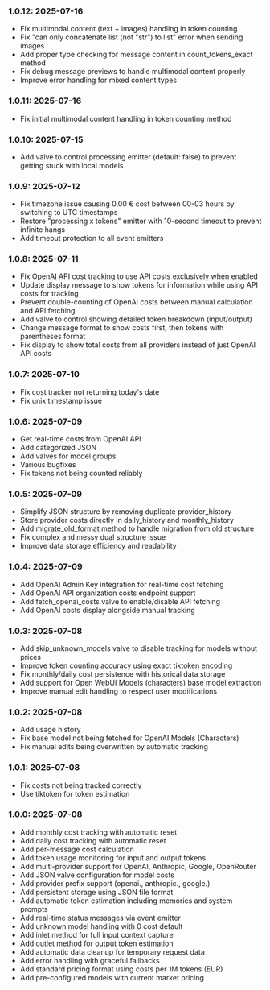 ### 1.0.12: 2025-07-16

* Fix multimodal content (text + images) handling in token counting
* Fix "can only concatenate list (not "str") to list" error when sending images
* Add proper type checking for message content in count_tokens_exact method
* Fix debug message previews to handle multimodal content properly
* Improve error handling for mixed content types

### 1.0.11: 2025-07-16

* Fix initial multimodal content handling in token counting method

### 1.0.10: 2025-07-15

* Add valve to control processing emitter (default: false) to prevent getting stuck with local models

### 1.0.9: 2025-07-12

* Fix timezone issue causing 0.00 € cost between 00-03 hours by switching to UTC timestamps
* Restore "processing x tokens" emitter with 10-second timeout to prevent infinite hangs
* Add timeout protection to all event emitters

### 1.0.8: 2025-07-11

* Fix OpenAI API cost tracking to use API costs exclusively when enabled
* Update display message to show tokens for information while using API costs for tracking
* Prevent double-counting of OpenAI costs between manual calculation and API fetching
* Add valve to control showing detailed token breakdown (input/output)
* Change message format to show costs first, then tokens with parentheses format
* Fix display to show total costs from all providers instead of just OpenAI API costs

### 1.0.7: 2025-07-10

* Fix cost tracker not returning today's date
* Fix unix timestamp issue

### 1.0.6: 2025-07-09

* Get real-time costs from OpenAI API
* Add categorized JSON
* Add valves for model groups
* Various bugfixes
* Fix tokens not being counted reliably

### 1.0.5: 2025-07-09

* Simplify JSON structure by removing duplicate provider_history
* Store provider costs directly in daily_history and monthly_history
* Add migrate_old_format method to handle migration from old structure
* Fix complex and messy dual structure issue
* Improve data storage efficiency and readability

### 1.0.4: 2025-07-09

* Add OpenAI Admin Key integration for real-time cost fetching
* Add OpenAI API organization costs endpoint support
* Add fetch_openai_costs valve to enable/disable API fetching
* Add OpenAI costs display alongside manual tracking

### 1.0.3: 2025-07-08

* Add skip_unknown_models valve to disable tracking for models without prices
* Improve token counting accuracy using exact tiktoken encoding
* Fix monthly/daily cost persistence with historical data storage
* Add support for Open WebUI Models (characters) base model extraction
* Improve manual edit handling to respect user modifications

### 1.0.2: 2025-07-08

* Add usage history
* Fix base model not being fetched for OpenAI Models (Characters)
* Fix manual edits being overwritten by automatic tracking

### 1.0.1: 2025-07-08

* Fix costs not being tracked correctly
* Use tiktoken for token estimation

### 1.0.0: 2025-07-08

* Add monthly cost tracking with automatic reset
* Add daily cost tracking with automatic reset
* Add per-message cost calculation
* Add token usage monitoring for input and output tokens
* Add multi-provider support for OpenAI, Anthropic, Google, OpenRouter
* Add JSON valve configuration for model costs
* Add provider prefix support (openai., anthropic., google.)
* Add persistent storage using JSON file format
* Add automatic token estimation including memories and system prompts
* Add real-time status messages via event emitter
* Add unknown model handling with 0 cost default
* Add inlet method for full input context capture
* Add outlet method for output token estimation
* Add automatic data cleanup for temporary request data
* Add error handling with graceful fallbacks
* Add standard pricing format using costs per 1M tokens (EUR)
* Add pre-configured models with current market pricing
